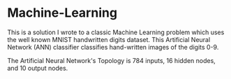 # Machine-Learning

This is a solution I wrote to a classic Machine Learning problem which uses the well known MNIST handwritten digits dataset.
This Artificial Neural Network (ANN) classifier classifies hand-written images of the digits 0-9.

The Artificial Neural Network's Topology is 784 inputs, 16 hidden nodes, and 10 output nodes.
